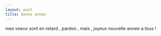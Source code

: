 ```yaml
---
layout: post
title: bonne annee
---
```


<p>mes voeux sont en retard , pardon , mais , joyeux nouvelle annee a tous !</p>
<p></p>
